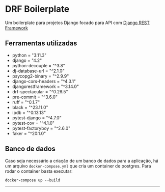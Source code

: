 # DRF Boilerplate

Um boilerplate para projetos Django focado para API com [Django REST Framework](https://www.django-rest-framework.org/)

## Ferramentas utilizadas
- python = "3.11.3"
- django = "4.2"
- python-decouple = "^3.8"
- dj-database-url = "^2.1.0"
- psycopg2-binary = "^2.9.9"
- django-cors-headers = "^4.3.1"
- djangorestframework = "^3.14.0"
- drf-spectacular = "^0.26.5"
- pre-commit = "^3.6.0"
- ruff = "^0.1.7"
- black = "^23.11.0"
- ipdb = "^0.13.13"
- pytest-django = "^4.7.0"
- pytest-cov = "^4.1.0"
- pytest-factoryboy = "^2.6.0"
- faker = "^20.1.0"

## Banco de dados
Caso seja necessário a criação de um banco de dados para a aplicação, há um arquivo `docker-compose.yml` que cria um container de postgres. Para rodar o container basta executar:

```
docker-compose up --build
```

---
